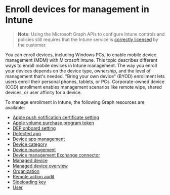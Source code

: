 # Enroll devices for management in Intune> **Note:** Using the Microsoft Graph APIs to configure Intune controls and policies still requires that the Intune service is [correctly licensed](https://www.microsoft.com/en-us/cloud-platform/microsoft-intune-pricing) by the customer.

You can enroll devices, including Windows PCs, to enable mobile device management (MDM) with Microsoft Intune. This topic describes different ways to enroll mobile devices in Intune management. The way you enroll your devices depends on the device type, ownership, and the level of management that's needed. "Bring your own device" (BYOD) enrollment lets users enroll their personal phones, tablets, or PCs. Corporate-owned device (COD) enrollment enables management scenarios like remote wipe, shared devices, or user affinity for a device.

To manage enrollment in Intune, the following Graph resources are available:- [Apple push notification certificate setting](intune_onboarding_applepushnotificationcertificatesetting.md)- [Apple volume purchase program token](intune_onboarding_applevolumepurchaseprogramtoken.md)- [DEP onboard setting](intune_onboarding_deponboardingsetting.md)- [Detected app](intune_onboarding_detectedapp.md)- [Device app management](intune_onboarding_deviceappmanagement.md)- [Device category](intune_onboarding_devicecategory.md)- [Device management](intune_onboarding_devicemanagement.md)- [Device management Exchange connector](intune_onboarding_devicemanagementexchangeconnector.md)- [Managed device](intune_onboarding_manageddevice.md)- [Managed device overview](intune_onboarding_manageddeviceoverview.md)- [Organization](intune_onboarding_organization.md)- [Remote action audit](intune_onboarding_remoteactionaudit.md)- [Sideloading key](intune_onboarding_sideloadingkey.md)- [User](intune_onboarding_user.md)